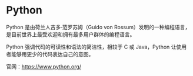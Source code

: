 # Python
Python 是由荷兰人吉多·范罗苏姆（Guido von Rossum）发明的一种编程语言，是目前世界上最受欢迎和拥有最多用户群体的编程语言。

Python 强调代码的可读性和语法的简洁性，相较于 C 或 Java，Python 让使用者能够用更少的代码表达自己的意图。

官网：https://www.python.org/
